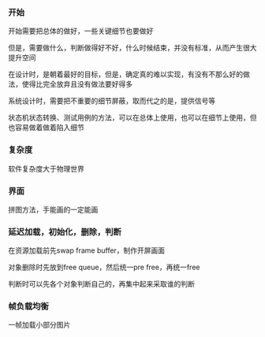### 开始

开始需要把总体的做好，一些关键细节也要做好

但是，需要做什么，判断做得好不好，什么时候结束，并没有标准，从而产生很大提升空间

在设计时，是朝着最好的目标，但是，确定真的难以实现，有没有不那么好的做法，使得比完全放弃且没有做法要好得多

系统设计时，需要把不重要的细节屏蔽，取而代之的是，提供信号等

状态机状态转换、测试用例的方法，可以在总体上使用，也可以在细节上使用，但也容易做着做着陷入细节

### 复杂度

软件复杂度大于物理世界

### 界面

拼图方法，手能画的一定能画

### 延迟加载，初始化，删除，判断

在资源加载前先swap frame buffer，制作开屏画面

对象删除时先放到free queue，然后统一pre free，再统一free

判断时可以先各个对象判断自己的，再集中起来采取谁的判断

### 帧负载均衡

一帧加载小部分图片

